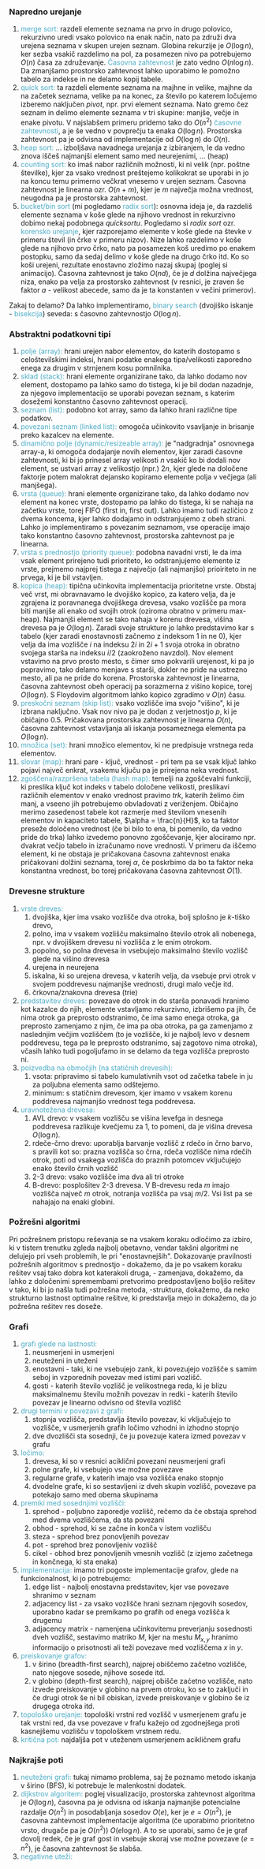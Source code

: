 ### Napredno urejanje

1. <font color="#4bacc6">merge sort: </font>razdeli elemente seznama na prvo in drugo polovico, rekurzivno uredi vsako polovico na enak način, nato pa združi dva urejena seznama v skupen urejen seznam. Globina rekurzije je $O(\log n)$, ker sezba vsakič razdelimo na pol, za posamezen nivo pa potrebujemo $O(n)$ časa za združevanje. <font color="#4bacc6">Časovna zahtevnost</font> je zato vedno $O(n \log n)$. Da zmanjšamo prostorsko zahtevnost lahko uporabimo le pomožno tabelo za indekse in ne delamo kopij tabele.
2. <font color="#4bacc6">quick sort: </font>ta razdeli elemente seznama na majhne in velike, majhne da na začetek seznama, velike pa na konec, za število po katerem ločujemo izberemo naključen $pivot$, npr. prvi element seznama. Nato gremo čez seznam in delimo elemente seznama v tri skupine: manjše, večje in enake pivotu. V najslabšem primeru pridemo tako do $O(n^2)$ <font color="#4bacc6">časovne zahtevnosti</font>, a je še vedno v povprečju ta enaka $O(\log n)$. Prostorska zahtevnost pa je odvisna od implementacije od $O(\log n)$ do $O(n)$.
3. <font color="#4bacc6">heap sort: </font> ... izboljšava navadnega urejanja z izbiranjem, le da vedno znova iščeš najmanjši element samo med neurejenimi, ... (heap)
4. <font color="#4bacc6">counting sort: </font>ko imaš nabor različnih možnosti, ki ni velik (npr. poštne številke), kjer za vsako vrednost preštejemo kolikokrat se uporabi in jo na koncu temu primerno večkrat vnesemo v urejen seznam. Časovna zahtevnost je linearna ozr. $O(n + m)$, kjer je $m$ največja možna vrednost, neugodna pa je prostorska zahtevnost.
5. <font color="#4bacc6">bucket/bin sort</font> (mi pogledamo <font color="#4bacc6">radix sort</font>): osnovna ideja je, da razdeliš elemente seznama v koše glede na njihovo vrednost in rekurzivno dobimo nekaj podobnega $quicksortu$. Pogledamo si $radix \ sort$ ozr. <font color="#4bacc6">korensko urejanje</font>, kjer razporejamo elemente v koše glede na števke v primeru števil (in črke v primeru nizov). Nize lahko razdelimo v koše glede na njihovo prvo črko, nato pa posamezen koš uredimo po enakem postopku, samo da sedaj delimo v koše glede na drugo črko itd. Ko so koši urejeni, rezultate enostavno zložimo nazaj skupaj (poglej si animacijo). Časovna zahtevnost je tako $O(nd)$, če je $d$ dolžina največjega niza, enako pa velja za prostorsko zahtevnost (v resnici, je zraven še faktor $a$ - velikost abecede, samo da je ta konstanten v večini primerov).

Zakaj to delamo? Da lahko implementiramo, <font color="#4bacc6">binary search</font> (dvojiško iskanje - <font color="#4bacc6">bisekcija</font>) seveda: s časovno zahtevnostjo $O(\log n)$. 

### Abstraktni podatkovni tipi

1. <font color="#4bacc6">polje (array): </font>hrani urejen nabor elementov, do katerih dostopamo s celoštevilskimi indeksi, hrani podatke enakega tipa/velikosti zaporedno enega za drugim v strnjenem kosu pomnilnika.
2. <font color="#4bacc6">sklad (stack):</font> hrani elemente organizirane tako, da lahko dodamo nov element, dostopamo pa lahko samo do tistega, ki je bil dodan nazadnje, za njegovo implementacijo se uporabi povezan seznam, s katerim dosežemi konstantno časovno zahtevnost operacij.
3. <font color="#4bacc6">seznam (list):</font> podobno kot array, samo da lahko hrani različne tipe podatkov.
4. <font color="#4bacc6">povezani seznam (linked list):</font> omogoča učinkovito vsavljanje in brisanje preko kazalcev na elemente.
5. <font color="#4bacc6">dinamično polje (dynamic/resizeable array):</font> je "nadgradnja" osnovnega array-a, ki omogoča dodajanje novih elementov, kjer zaradi časovne zahtevnosti, ki bi jo prinesel array velikosti $n$ vsakič ko bi dodali nov element, se ustvari array z velikostjo (npr.) $2n$, kjer glede na določene faktorje potem malokrat dejansko kopiramo elemente polja v večjega (ali manjšega).
6. <font color="#4bacc6">vrsta (queue):</font> hrani elemente organizirane tako, da lahko dodamo nov element na konec vrste, dostopamo pa lahko do tistega, ki se nahaja na začetku vrste, torej FIFO (first in, first out). Lahko imamo tudi različico z dvema koncema, kjer lahko dodajamo in odstranjujemo z obeh strani. Lahko jo implementiramo s povezanim seznamom, vse operacije imajo tako konstantno časovno zahtevnost, prostorska zahtevnost pa je linearna.
7. <font color="#4bacc6">vrsta s prednostjo (priority queue):</font> podobna navadni vrsti, le da ima vsak element prirejeno tudi prioriteto, ko odstranjujemo elemente iz vrste, prejmemo najprej tistega z največjo (ali najmanjšo) prioiriteto in ne prvega, ki je bil vstavljen. 
8. <font color="#4bacc6">kopica (heap):</font> tipična učinkovita implementacija prioritetne vrste. Obstaj več vrst, mi obravnavamo le dvojiško kopico, za katero velja, da je zgrajena iz poravnanega dvojiškega drevesa, vsako vozlišče pa mora biti manjše ali enako od svojih otrok (oziroma obratno v primeru max-heap). Najmanjši element se tako nahaja v korenu drevesa, višina drevesa pa je $O(\log n)$. Zaradi svoje strukture jo lahko predstavimo kar s tabelo (kjer zaradi enostavnosti začnemo z indeksom 1 in ne 0), kjer velja da ima vozlišče $i$ na indeksu $2i$ in $2i+1$ svoja otroka in obratno svojega starša na indeksu $i / 2$ (zaokroženo navzdol). Nov element vstavimo na prvo prosto mesto, s čimer smo pokvarili urejenost, ki pa jo popravimo, tako delamo menjave s starši, dokler ne pride na ustrezno mesto, ali pa ne pride do korena. Prostorska zahtevnost je linearna, časovna zahtevnost obeh operacij pa sorazmerna z višino kopice, torej $O(\log n)$. S Floydovim algoritmom lahko kopico zgradimo v $O(n)$ času.
9. <font color="#4bacc6">preskočni seznam (skip list):</font> vsako vozlišče ima svojo "višino", ki je izbrana naključno. Vsak nov nivo pa je dodan z verjetnostjo $p$, ki je običajno $0.5$. Pričakovana prostorska zahtevnost je linearna $O(n)$, časovna zahtevnost vstavljanja ali iskanja posameznega elementa pa $O(\log n)$. 
10. <font color="#4bacc6">množica (set):</font> hrani množico elementov, ki ne predpisuje vrstnega reda elementov.
11. <font color="#4bacc6">slovar (map):</font> hrani pare - ključ, vrednost - pri tem pa se vsak ključ lahko pojavi največ enkrat, vsakemu ključu pa je prirejena neka vrednost.
12. <font color="#4bacc6">zgoščena/razpršena tabela (hash map):</font> temelji na zgoščevalni funkciji, ki preslika ključ kot indeks v tabelo določene velikosti, preslikavi različnih elementov v enako vrednost pravimo $trk$, katerih želimo čim manj, a vseeno jih potrebujemo obvladovati z veriženjem. Običajno merimo zasedenost tabele kot razmerje med številom vnesenih elementov in kapaciteto tabele, $\alpha = \frac{n}{H}$, ko ta faktor preseže določeno vrednost (če bi bilo to ena, bi pomenilo, da vedno pride do trka) lahko izvedemo ponovno zgoščevanje, kjer alociramo npr. dvakrat večjo tabelo in izračunamo nove vrednosti. V primeru da iščemo element, ki ne obstaja je pričakovana časovna zahtevnost enaka pričakovani dolžini seznama, torej $\alpha$, če poskrbimo da bo ta faktor neka konstantna vrednost, bo torej pričakovana časovna zahtevnost $O(1)$.

### Drevesne strukture

1. <font color="#4bacc6">vrste dreves: </font>
	1. dvojiška, kjer ima vsako vozlišče dva otroka, bolj splošno je $k$-tiško drevo,
	2. polno, ima v vsakem vozlišču maksimalno število otrok ali nobenega, npr. v dvojiškem drevesu ni vozlišča z le enim otrokom.
	3. popolno, so polna drevesa in vsebujejo maksimalno število vozlišč glede na višino drevesa
	4. urejena in neurejena
	5. iskalna, ki so urejena drevesa, v katerih velja, da vsebuje prvi otrok v svojem poddrevesu najmanjše vrednosti, drugi malo večje itd.
	6. črkovna/znakovna drevesa (trie)
2. <font color="#4bacc6">predstavitev dreves:</font> povezave do otrok in do starša ponavadi hranimo kot kazalce do njih, elemente vstavljamo rekurzivno, izbrišemo pa jih, če nima otrok ga preprosto odstranimo, če ima samo enega otroka, ga preprosto zamenjamo z njim, če ima pa oba otroka, pa ga zamenjamo z naslednjim večjim vozliščem (to je vozlišče, ki je najbolj levo v desnem poddrevesu, tega pa le preprosto odstranimo, saj zagotovo nima otroka), včasih lahko tudi pogoljufamo in se delamo da tega vozlišča preprosto ni.
3. <font color="#4bacc6">poizvedba na območjih (na statičnih drevesih):</font>
	1. vsota: pripravimo si tabelo kumulativnih vsot od začetka tabele in ju za poljubna elementa samo odštejemo.
	2. minimum: s statičnim drevesom, kjer imamo v vsakem korenu poddrevesa najmanjšo vrednost tega poddrevesa.
4. <font color="#4bacc6">uravnotežena drevesa:</font>
	1. AVL drevo: v vsakem vozlišču se višina levefga in desnega poddrevesa razlikuje kvečjemu za 1, to pomeni, da je višina drevesa $O(\log n)$. 
	2. rdeče-črno drevo: uporablja barvanje vozlišč z rdečo in črno barvo, s pravili kot so: prazna vozlišča so črna, rdeča vozlišče nima rdečih otrok, poti od vsakega vozlišča do praznih potomcev vključujejo enako število črnih vozlišč
	3. 2-3 drevo: vsako vozlišče ima dva ali tri otroke
	4. B-drevo: posplošitev 2-3 drevesa. V B-drevesu reda $m$ imajo vozlišča največ $m$ otrok, notranja vozlišča pa vsaj $m/2$. Vsi list pa se nahajajo na enaki globini.


### Požrešni algoritmi 

Pri požrešnem pristopu reševanja se na vsakem koraku odločimo za izbiro, ki v tistem trenutku zgleda najbolj obetavno, vendar takšni algoritmi ne delujejo pri vseh problemih, le pri "enostavnejših". Dokazovanje pravilnosti požrešnih algoritmov s prednostjo - dokažemo, da je po vsakem koraku rešitev vsaj tako dobra kot katerakoli druga, - zamenjava, dokažemo, da lahko z določenimi spremembami pretvorimo predpostavljeno boljšo rešitev v tako, ki bi jo našla tudi požrešna metoda, -struktura, dokažemo, da neko strukturno lastnost optimalne rešitve, ki predstavlja mejo in dokažemo, da jo požrešna rešitev res doseže.


### Grafi

1. <font color="#4bacc6">grafi glede na lastnosti:</font>
	1. neusmerjeni in usmerjeni
	2. neuteženi in uteženi
	3. enostavni - taki, ki ne vsebujejo zank, ki povezujejo vozlišče s samim seboj in vzporednih povezav med istimi pari vozlišč.
	4. gosti - katerih število vozlišč je velikostnega reda, ki je blizu maksimalnemu številu možnih povezav in redki - katerih število povezav je linearno odvisno od števila vozlišč
2. <font color="#4bacc6">drugi termini v povezavi z grafi:</font>
	1. stopnja vozlišča, predstavlja število povezav, ki vključujejo to vozlišče, v usmerjenih grafih ločimo vzhodni in izhodno stopnjo
	2. dve dvozlišči sta sosednji, če ju povezuje katera izmed povezav v grafu
3. <font color="#4bacc6">ločimo:</font>
	1. drevesa, ki so v resnici aciklični povezani neusmerjeni grafi
	2. polne grafe, ki vsebujejo vse možne povezave
	3. regularne grafe, v katerih imajo vsa vozlišča enako stopnjo
	4. dvodelne grafe, ki so sestavljeni iz dveh skupin vozlišč, povezave pa potekajo samo med obema skupinama
4. <font color="#4bacc6">premiki med sosednjimi vozlišči:</font>
	1. sprehod - poljubno zaporedje vozlišč, rečemo da če obstaja sprehod med dvema vozliščema, da sta povezani
	2. obhod - sprehod, ki se začne in konča v istem vozlišču
	4. steza - sprehod brez ponovljenih povezav
	5. pot - sprehod brez ponovljeniv vozlišč
	6. cikel - obhod brez ponovljenih vmesnih vozlišč (z izjemo začetnega in končnega, ki sta enaka)
5. <font color="#4bacc6">implementacija:</font> imamo tri pogoste implementacije grafov, glede na funkcionalnost, ki jo potrebujemo:
	1. edge list - najbolj enostavna predstavitev, kjer vse povezave shranimo v seznam
	2. adjacency list - za vsako vozlišče hrani seznam njegovih sosedov, uporabno kadar se premikamo po grafih od enega vozlišča k drugemu
	3. adjacency matrix - namenjena učinkovitemu preverjanju sosednosti dveh vozlišč, sestavimo matriko $M$, kjer na mestu $M_{x,y}$ hranimo informacijo o prisotnosti ali teži povezave med vozliščema $x$ in $y$.
6. <font color="#4bacc6">preiskovanje grafov:</font>
	1. v širino (breadth-first search), najprej obiščemo začetno vozlišče, nato njegove sosede, njihove sosede itd.
	2. v globino (depth-first search), najprej obišče zaćetno vozlišče, nato izvede preiskovanje v globino na prvem otroku, ko se to zaključi in če drugi otrok še ni bil obiskan, izvede preiskovanje v globino še iz drugega otroka itd.
7. <font color="#4bacc6">topološko urejanje:</font> topološki vrstni red vozlišč v usmerjenem grafu je tak vrstni red, da vse povezave v frafu kažejo od zgodnejšega proti kasnejšemu vozlišču v topološkem vrstnem redu.
8. <font color="#4bacc6">kritična pot:</font> najdaljša pot v uteženem usmerjenem acikličnem grafu


### Najkrajše poti

1. <font color="#4bacc6">neuteženi grafi:</font> tukaj nimamo problema, saj že poznamo metodo iskanja v širino (BFS), ki potrebuje le malenkostni dodatek.
2. <font color="#4bacc6">dijkstrov algoritem:</font> poglej visualizacijo, prostorska zahtevnost algoritma je $O(\log n)$, časovna pa je odvisna od iskanja najmanjše potencialne razdalje $O(n^2)$ in posodabljanja sosedov $O(e)$, ker je $e = O(n^2)$, je časovna zahtevnost  implementacije algoritma (če uporabimo prioritetno vrsto, drugače pa je $O(n^2)$) $O(e\log n)$. A to se uporabi, samo če je graf dovolj redek, če je graf gost in vsebuje skoraj vse možne povezave ($e = n^2$), je časovna zahtevnost še slabša.
3. <font color="#4bacc6">negativne uteži:</font>